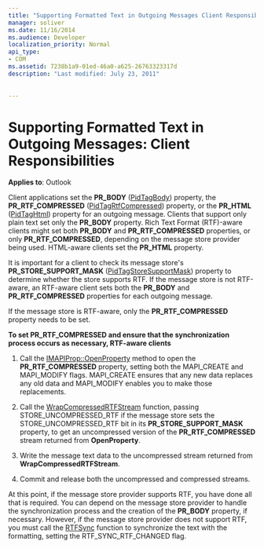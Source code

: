 ```yaml
---
title: "Supporting Formatted Text in Outgoing Messages Client Responsibilities"
manager: soliver
ms.date: 11/16/2014
ms.audience: Developer
localization_priority: Normal
api_type:
- COM
ms.assetid: 7238b1a9-01ed-46a0-a625-26763323317d
description: "Last modified: July 23, 2011"
 
 
---
```


# Supporting Formatted Text in Outgoing Messages: Client Responsibilities

  
  
**Applies to**: Outlook 
  
Client applications set the **PR_BODY** ([PidTagBody](pidtagbody-canonical-property.md)) property, the **PR_RTF_COMPRESSED** ([PidTagRtfCompressed](pidtagrtfcompressed-canonical-property.md)) property, or the **PR_HTML** ([PidTagHtml](pidtaghtml-canonical-property.md)) property for an outgoing message. Clients that support only plain text set only the **PR_BODY** property. Rich Text Format (RTF)-aware clients might set both **PR_BODY** and **PR_RTF_COMPRESSED** properties, or only **PR_RTF_COMPRESSED**, depending on the message store provider being used. HTML-aware clients set the **PR_HTML** property. 
  
It is important for a client to check its message store's **PR_STORE_SUPPORT_MASK** ([PidTagStoreSupportMask](pidtagstoresupportmask-canonical-property.md)) property to determine whether the store supports RTF. If the message store is not RTF-aware, an RTF-aware client sets both the **PR_BODY** and **PR_RTF_COMPRESSED** properties for each outgoing message. 
  
If the message store is RTF-aware, only the **PR_RTF_COMPRESSED** property needs to be set. 
  
 **To set PR_RTF_COMPRESSED and ensure that the synchronization process occurs as necessary, RTF-aware clients**
  
1. Call the [IMAPIProp::OpenProperty](imapiprop-openproperty.md) method to open the **PR_RTF_COMPRESSED** property, setting both the MAPI_CREATE and MAPI_MODIFY flags. MAPI_CREATE ensures that any new data replaces any old data and MAPI_MODIFY enables you to make those replacements. 
    
2. Call the [WrapCompressedRTFStream](wrapcompressedrtfstream.md) function, passing STORE_UNCOMPRESSED_RTF if the message store sets the STORE_UNCOMPRESSED_RTF bit in its **PR_STORE_SUPPORT_MASK** property, to get an uncompressed version of the **PR_RTF_COMPRESSED** stream returned from **OpenProperty**.
    
3. Write the message text data to the uncompressed stream returned from **WrapCompressedRTFStream**.
    
4. Commit and release both the uncompressed and compressed streams.
    
At this point, if the message store provider supports RTF, you have done all that is required. You can depend on the message store provider to handle the synchronization process and the creation of the **PR_BODY** property, if necessary. However, if the message store provider does not support RTF, you must call the [RTFSync](rtfsync.md) function to synchronize the text with the formatting, setting the RTF_SYNC_RTF_CHANGED flag. 
  

